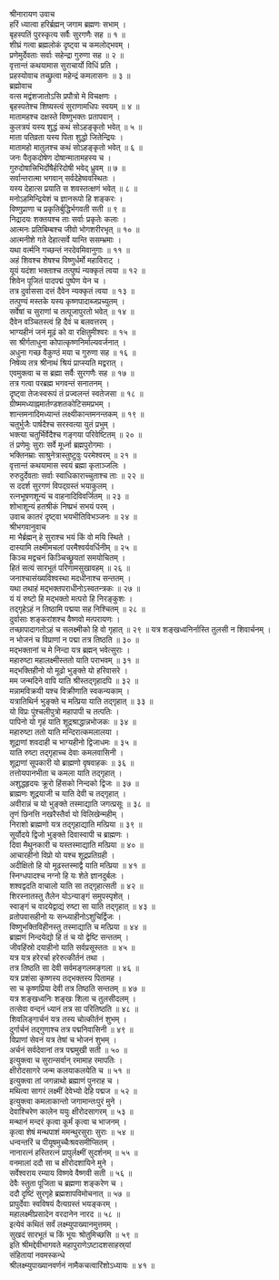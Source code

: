 श्रीनारायण उवाच  
हरिं ध्यात्वा हरिर्ब्रह्मन् जगाम ब्रह्मणः सभाम् ।  
बृहस्पतिं पुरस्कृत्य सर्वैः सुरगणैः सह ॥ १ ॥  
शीघ्रं गत्वा ब्रह्मलोकं दृष्ट्वा च कमलोद्भवम् ।  
प्रणेमुर्देवताः सर्वाः सहेन्द्रा गुरुणा सह ॥ २ ॥  
वृत्तान्तं कथयामास सुराचार्यो विधिं प्रति ।  
प्रहस्योवाच तच्छ्रुत्वा महेन्द्रं कमलासनः ॥ ३ ॥  
ब्रह्मोवाच  
वत्स मद्वंशजातोऽसि प्रपौत्रो मे विचक्षणः ।  
बृहस्पतेश्च शिष्यस्त्वं सुराणामधिपः स्वयम् ॥ ४ ॥  
मातामहश्च दक्षस्ते विष्णुभक्तः प्रतापवान् ।  
कुलत्रयं यस्य शुद्धं कथं सोऽहङ्कृतो भवेत् ॥ ५ ॥  
माता पतिव्रता यस्य पिता शुद्धो जितेन्द्रियः ।  
मातामहो मातुलश्च कथं सोऽहङ्‌कृतो भवेत् ॥ ६ ॥  
जनः पैतृकदोषेण दोषान्मातामहस्य च ।  
गुरुदोषात्त्रिभिर्दोषैर्हरिदोषी भवेद्‌ ध्रुवम् ॥ ७ ॥  
सर्वान्तरात्मा भगवान् सर्वदेहेष्ववस्थितः ।  
यस्य देहात्स प्रयाति स शवस्तत्क्षणं भवेत् ॥ ८ ॥  
मनोऽहमिन्द्रियेशं च ज्ञानरूपो हि शङ्‌करः ।  
विष्णुप्राणा च प्रकृतिर्बुद्धिर्भगवती सती ॥ ९ ॥  
निद्रादयः शक्तयश्च ताः सर्वाः प्रकृतेः कलाः ।  
आत्मनः प्रतिबिम्बश्च जीवो भोगशरीरभृत् ॥ १० ॥  
आत्मनीशे गते देहात्सर्वे यान्ति ससम्भ्रमाः ।  
यथा वर्त्मनि गच्छन्तं नरदेवमिवानुगाः ॥ ११ ॥  
अहं शिवश्च शेषश्च विष्णुर्धर्मो महाविराट् ।  
यूयं यदंशा भक्ताश्च तत्पुष्पं न्यक्कृतं त्वया ॥ १२ ॥  
शिवेन पूजितं पादपद्मं पुष्पेण येन च ।  
तत्र दुर्वाससा दत्तं दैवेन न्यक्कृतं त्वया ॥ १३ ॥  
तत्पुण्यं मस्तके यस्य कृष्णपादाब्जप्रच्युतम् ।  
सर्वेषां च सुराणां च तत्पूजापुरतो भवेत् ॥ १४ ॥  
दैवेन वञ्चितस्त्वं हि दैवं च बलवत्तरम् ।  
भाग्यहीनं जनं मूढं को वा रक्षितुमीश्वरः ॥ १५ ॥  
सा श्रीर्गताधुना कोपात्कृष्णनिर्माल्यवर्जनात् ।  
अधुना गच्छ वैकुण्ठं मया च गुरुणा सह ॥ १६ ॥  
निषेव्य तत्र श्रीनाथं श्रियं प्राप्स्यति मद्वरात् ।  
एवमुक्त्वा च स ब्रह्मा सर्वैः सुरगणैः सह ॥ १७ ॥  
तत्र गत्वा परब्रह्म भगवन्तं सनातनम् ।  
दृष्ट्वा तेजःस्वरूपं तं प्रज्वलन्तं स्वतेजसा ॥ १८ ॥  
ग्रीष्ममध्याह्नमार्तण्डशतकोटिसमप्रभम् ।  
शान्तमनादिमध्यान्तं लक्ष्यीकान्तमनन्तकम् ॥ १९ ॥  
चतुर्भुजैः पार्षदैश्च सरस्वत्या युतं प्रभुम् ।  
भक्त्या चतुर्भिर्वेदैश्च गङ्‌गया परिवेष्टितम् ॥ २० ॥  
तं प्रणेमुः सुराः सर्वे मूर्ध्ना ब्रह्मपुरोगमाः ।  
भक्तिनम्राः साश्रुनेत्रास्तुष्टुवुः परमेश्वरम् ॥ २१ ॥  
वृत्तान्तं कथयामास स्वयं ब्रह्मा कृताञ्जलिः ।  
रुरुदुर्देवताः सर्वाः स्वाधिकाराच्चुताश्च ताः ॥ २२ ॥  
स ददर्श सुरगणं विपद्‌ग्रस्तं भयाकुलम् ।  
रत्नभूषणशून्यं च वाहनादिविवर्जितम् ॥ २३ ॥  
शोभाशून्यं हतश्रीकं निष्प्रभं सभयं परम् ।  
उवाच कातरं दृष्ट्वा भयभीतिविभञ्जनः ॥ २४ ॥  
श्रीभगवानुवाच  
मा भैर्ब्रह्मन् हे सुराश्च भयं किं वो मयि स्थिते ।  
दास्यामि लक्ष्मीमचलां परमैश्वर्यवर्धिनीम् ॥ २५ ॥  
किञ्च मद्वचनं किञ्चिच्छ्रूयतां समयोचितम् ।  
हितं सत्यं सारभूतं परिणामसुखावहम् ॥ २६ ॥  
जनाश्चासंख्यविश्वस्था मदधीनाश्च सन्ततम् ।  
यथा तथाहं मद्भक्तपराधीनोऽस्वतन्त्रकः ॥ २७ ॥  
यं यं रुष्टो हि मद्भक्तो मत्परो हि निरङ्‌कुशः ।  
तद्‌गृहेऽहं न तिष्ठामि पद्मया सह निश्चितम् ॥ २८ ॥  
दुर्वासाः शङ्‌करांशश्च वैष्णवो मत्परायणः ।  
तच्छापादागतोऽहं च सलक्ष्मीको हि वो गृहात् ॥ २९ ॥
यत्र शङ्‌खध्वनिर्नास्ति तुलसी न शिवार्चनम् ।  
न भोजनं च विप्राणां न पद्मा तत्र तिष्ठति ॥ ३० ॥  
मद्भक्तानां च मे निन्दा यत्र ब्रह्मन् भवेत्सुराः ।  
महारुष्टा महालक्ष्मीस्ततो याति पराभवम् ॥ ३१ ॥  
मद्भक्तिहीनो यो मूढो भुङ्क्ते यो हरिवासरे ।  
मम जन्मदिने वापि याति श्रीस्तद्‌गृहादपि ॥ ३२ ॥  
मन्नामविक्रयी यश्च विक्रीणाति स्वकन्यकाम् ।  
यत्रातिथिर्न भुङ्‌क्ते च मत्प्रिया याति तद्‌गृहात् ॥ ३३ ॥  
यो विप्रः पुंश्चलीपुत्रो महापापी च तत्पतिः ।  
पापिनो यो गृहं याति शूद्रश्राद्धान्नभोजकः ॥ ३४ ॥  
महारुष्टा ततो याति मन्दिरात्कमलालया ।  
शूद्राणां शवदाही च भाग्यहीनो द्विजाधमः ॥ ३५ ॥  
याति रुष्टा तद्‌गृहाच्च देवाः कमलवासिनी ।  
शूद्राणां सूपकारी यो ब्राह्मणो वृषवाहकः ॥ ३६ ॥  
तत्तोयपानभीता च कमला याति तद्‌गृहात् ।  
अशुद्धहृदयः क्रूरो हिंसको निन्दको द्विजः ॥ ३७ ॥  
ब्राह्मणः शूद्रयाजी च याति देवी च तद्‌गृहात् ।  
अवीरान्नं च यो भुङ्‌क्ते तस्माद्याति जगत्प्रसूः ॥ ३८ ॥  
तृणं छिनत्ति नखरैस्तैर्वा यो विलिखेन्महीम् ।  
निराशो ब्राह्मणो यत्र तद्‌गृहाद्याति मत्प्रिया ॥ ३९ ॥  
सूर्योदये द्विजो भुङ्‌क्ते दिवास्वापी च ब्राह्मणः ।  
दिवा मैथुनकारी च यस्तस्माद्याति मत्प्रिया ॥ ४० ॥  
आचारहीनो विप्रो यो यश्च शूद्रप्रतिग्रही ।  
अदीक्षितो हि यो मूढस्तस्माद्वै याति मत्प्रिया ॥ ४१ ॥  
स्निग्धपादश्च नग्नो हि यः शेते ज्ञानदुर्बलः ।  
शश्वद्वदति वाचालो याति सा तद्‌गृहात्सती ॥ ४२ ॥  
शिरस्नातस्तु तैलेन योऽन्याङ्‌गं समुपस्पृशेत् ।  
स्वाङ्‌गं च वादयेद्वाद्यं रुष्टा सा याति तद्‌गृहात् ॥ ४३ ॥  
व्रतोपवासहीनो यः सन्ध्याहीनोऽशुचिर्द्विजः ।  
विष्णुभक्तिविहीनस्तु तस्माद्याति च मत्प्रिया ॥ ४४ ॥  
ब्राह्मणं निन्दयेद्यो हि तं च यो द्वेष्टि सन्ततम् ।  
जीवहिंस्रो दयाहीनो याति सर्वप्रसूस्ततः ॥ ४५ ॥  
यत्र यत्र हरेरर्चा हरेरुत्कीर्तनं तथा ।  
तत्र तिष्ठति सा देवी सर्वमङ्‌गलमङ्‌गला ॥ ४६ ॥  
यत्र प्रशंसा कृष्णस्य तद्भक्तस्य पितामह ।  
सा च कृष्णप्रिया देवी तत्र तिष्ठति सन्ततम् ॥ ४७ ॥  
यत्र शङ्‌खध्वनिः शङ्‌खः शिला च तुलसीदलम् ।  
तत्सेवा वन्दनं ध्यानं तत्र सा परितिष्ठति ॥ ४८ ॥  
शिवलिङ्‌गार्चनं यत्र तस्य चोत्कीर्तनं शुभम् ।  
दुर्गार्चनं तद्‌गुणाश्च तत्र पद्मनिवासिनी ॥ ४९ ॥  
विप्राणां सेवनं यत्र तेषां च भोजनं शुभम् ।  
अर्चनं सर्वदेवानां तत्र पद्ममुखी सती ॥ ५० ॥  
इत्युक्त्वा च सुरान्सर्वान् रमामाह रमापतिः ।  
क्षीरोदसागरे जन्म कलयाकलयेति च ॥ ५१ ॥  
इत्युक्त्वा तां जगन्नाथो ब्रह्माणं पुनराह च ।  
मथित्वा सागरं लक्ष्मीं देवेभ्यो देहि पद्मज ॥ ५२ ॥  
इत्युक्त्वा कमलाकान्तो जगामान्तःपुरं मुने ।  
देवाश्चिरेण कालेन ययुः क्षीरोदसागरम् ॥ ५३ ॥  
मन्थानं मन्दरं कृत्वा कूर्मं कृत्वा च भाजनम् ।  
कृत्वा शेषं मन्थपाशं ममन्थुरसुराः सुराः ॥ ५४ ॥  
धन्वन्तरिं च पीयूषमुच्चैःश्रवसमीप्सितम् ।  
नानारत्नं हस्तिरत्नं प्रापुर्लक्ष्मीं सुदर्शनम् ॥ ५५ ॥  
वनमालां ददौ सा च क्षीरोदशायिने मुने ।  
सर्वेश्वराय रम्याय विष्णवे वैष्णवी सती ॥ ५६ ॥  
देवैः स्तुता पूजिता च ब्रह्मणा शङ्‌करेण च ।  
ददौ दृष्टिं सुरगृहे ब्रह्मशापविमोचनात् ॥ ५७ ॥  
प्रापुर्देवाः स्वविषयं दैत्यग्रस्तं भयङ्‌करम् ।  
महालक्ष्मीप्रसादेन वरदानेन नारद ॥ ५८ ॥  
इत्येवं कथितं सर्वं लक्ष्म्युपाख्यानमुत्तमम् ।  
सुखदं सारभूतं च किं भूयः श्रोतुमिच्छसि ॥ ५९ ॥  
इति श्रीमद्देवीभागवते महापुराणेऽष्टादशसाहस्र्यां  
संहितायां नवमस्कन्धे  
श्रीलक्ष्म्युपाख्यानवर्णनं नामैकचत्वारिंशोऽध्यायः ॥ ४१ ॥
